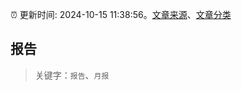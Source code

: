 :alarm_clock: 更新时间: 2024-10-15 11:38:56。[文章来源](/README.md)、[文章分类](/TAGS.md)

## 报告


> 关键字：`报告`、`月报`



